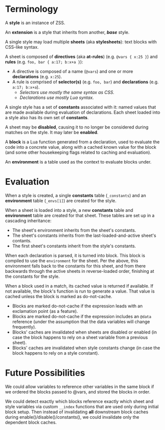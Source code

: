 # Terminology

A **style** is an instance of ZSS.

An **extension** is a style that inherits from another, _**base**_ style.

A single style may load multiple **sheets** (aka **stylesheets**): text blocks with CSS-like syntax.

A sheet is composed of **directives** (aka **at-rules**) (e.g. `@vars { x:25 }`) and **rules** (e.g. `foo, bar { a:17; b:x+a }`):

* A directive is composed of a name (`@vars`) and one or more **declarations** (e.g. `x:25`).
* A rule is comprised of **selector(s)** (e.g. `foo, bar`) and **declarations** (e.g. `a:17; b:x+a`).
   * _Selectors use mostly the same syntax as CSS._
   * _Declarations use mostly Lua syntax._

A single style has a set of **constants** associated with it: named values that are made available during evaluation of declarations. Each sheet loaded into a style also has its own set of **constants**.

A sheet may be **disabled**, causing it to no longer be considered during matches on the style. It may later be **enabled**.

A **block** is a Lua function generated from a declaration, used to evaluate the code into a concrete value, along with a cached known value for the block (and some other housekeeping flags related to caching and evaluation).

An **environment** is a table used as the context to evaluate blocks under.


# Evaluation

When a style is created, a single **constants** table (`_constants`) and an **environment** table (`_envs[1]`) are created for the style.

When a sheet is loaded into a style, a new **constants** table and **environment** table are created for that sheet. These tables are set up in a cascading inheritance:

* The sheet's environment inherits from the sheet's constants.
* The sheet's constants inherits from the last-loaded-and-active sheet's contants.
* The first sheet's constants inherit from the style's constants.

When each declaration is parsed, it is turned into block. This block is compiled to use the `environment` for the sheet. Per the above, this environment falls back to the constants for this sheet, and from there backwards through the active sheets in reverse-loaded order, finishing at the constants for the style.

When a block used in a match, its cached value is returned if available. If not available, the block's function is run to generate a value. That value is cached unless the block is marked as do-not-cache.

* Blocks are marked do-not-cache if the expression leads with an exclamation point (as a feature).
* Blocks are marked do-not-cache if the expression includes an `@data` reference (under the assumption that the data variables will change frequently).
* Blocks' caches are invalidated when sheets are disabled or enabled (in case the block happens to rely on a sheet variable from a previous sheet).
* Blocks' caches are invalidated when style constants change (in case the block happens to rely on a style constant).


# Future Possibilities

We could allow variables to reference other variables in the same block if we ordered the blocks passed to @vars, and stored the blocks in order.

We could detect exactly which blocks reference exactly which sheet and style variables via custom `__index` functions that are used only during initial block setup. Then instead of invalidating **all** downstream block caches during enable()/disable()/constants(), we could invalidate only the dependent block caches.